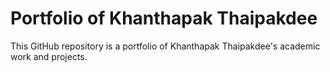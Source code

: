# Portfolio of Khanthapak Thaipakdee
This GitHub repository is a portfolio of Khanthapak Thaipakdee's academic work and projects.
